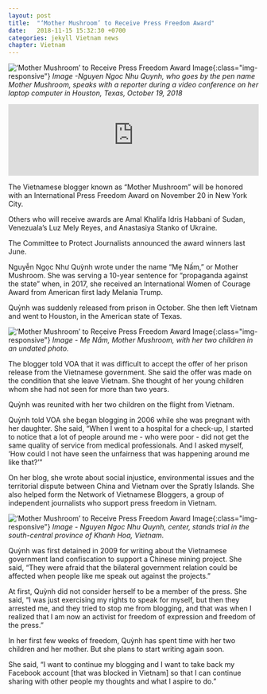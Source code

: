 ```yaml
---
layout: post
title:  "‘Mother Mushroom’ to Receive Press Freedom Award"
date:   2018-11-15 15:32:30 +0700
categories: jekyll Vietnam news
chapter: Vietnam
---
```


![‘Mother Mushroom’ to Receive Press Freedom Award Image](https://gdb.voanews.com/3D5CFA26-666B-4062-A60A-2B4B3013C7E7_cx0_cy10_cw0_w1023_r1_s.jpg){:class="img-responsive"}
*Image -Nguyen Ngoc Nhu Quynh, who goes by the pen name Mother Mushroom, speaks with a reporter during a video conference on her laptop computer in Houston, Texas, October 19, 2018*

<iframe src="https://learningenglish.voanews.com/embed/player/0/4660438.html?type=audio" frameborder="0" scrolling="no" width="100%" height="144" allowfullscreen></iframe>

The Vietnamese blogger known as “Mother Mushroom” will be honored with an International Press Freedom Award on November 20 in New York City.

Others who will receive awards are Amal Khalifa Idris Habbani of Sudan, Venezuala’s Luz Mely Reyes, and Anastasiya Stanko of Ukraine.

The Committee to Protect Journalists announced the award winners last June.

Nguyễn Ngọc Như Quỳnh wrote under the name “Mẹ Nấm,” or Mother Mushroom. She was serving a 10-year sentence for “propaganda against the state” when, in 2017, she received an International Women of Courage Award from American first lady Melania Trump.

Quỳnh was suddenly released from prison in October. She then left Vietnam and went to Houston, in the American state of Texas.

![‘Mother Mushroom’ to Receive Press Freedom Award Image](https://gdb.voanews.com/93F88D57-3321-4038-9EFE-D70FF3A6ED8D_w650_r0_s.jpg){:class="img-responsive"}
*Image - Mẹ Nấm, Mother Mushroom, with her two children in an undated photo.*

The blogger told VOA that it was difficult to accept the offer of her prison release from the Vietnamese government. She said the offer was made on the condition that she leave Vietnam. She thought of her young children whom she had not seen for more than two years.

Quỳnh was reunited with her two children on the flight from Vietnam.

Quỳnh told VOA she began blogging in 2006 while she was pregnant with her daughter. She said, “When I went to a hospital for a check-up, I started to notice that a lot of people around me - who were poor - did not get the same quality of service from medical professionals. And I asked myself, ‘How could I not have seen the unfairness that was happening around me like that?’”

On her blog, she wrote about social injustice, environmental issues and the territorial dispute between China and Vietnam over the Spratly Islands. She also helped form the Network of Vietnamese Bloggers, a group of independent journalists who support press freedom in Vietnam.

![‘Mother Mushroom’ to Receive Press Freedom Award Image](https://gdb.voanews.com/0AD35722-7017-4DE8-ABE2-2825CC09E93B_w650_r0_s.jpg){:class="img-responsive"}
*Image - Nguyen Ngoc Nhu Quynh, center, stands trial in the south-central province of Khanh Hoa, Vietnam.*

Quỳnh was first detained in 2009 for writing about the Vietnamese government land confiscation to support a Chinese mining project. She said, “They were afraid that the bilateral government relation could be affected when people like me speak out against the projects.”

At first, Quỳnh did not consider herself to be a member of the press. She said, “I was just exercising my rights to speak for myself, but then they arrested me, and they tried to stop me from blogging, and that was when I realized that I am now an activist for freedom of expression and freedom of the press.”

In her first few weeks of freedom, Quỳnh has spent time with her two children and her mother. But she plans to start writing again soon.

She said, “I want to continue my blogging and I want to take back my Facebook account [that was blocked in Vietnam] so that I can continue sharing with other people my thoughts and what I aspire to do.”